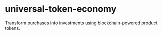 # universal-token-economy
Transform purchases into investments using blockchain-powered product tokens.
